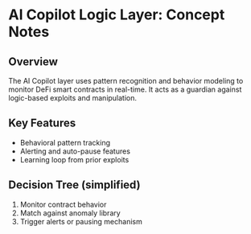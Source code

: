 # AI Copilot Logic Layer: Concept Notes

## Overview
The AI Copilot layer uses pattern recognition and behavior modeling to monitor DeFi smart contracts in real-time. It acts as a guardian against logic-based exploits and manipulation.

## Key Features
- Behavioral pattern tracking
- Alerting and auto-pause features
- Learning loop from prior exploits

## Decision Tree (simplified)
1. Monitor contract behavior
2. Match against anomaly library
3. Trigger alerts or pausing mechanism
